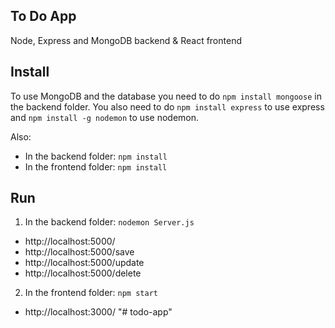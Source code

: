 ## To Do App

Node, Express and MongoDB backend & React frontend

## Install

To use MongoDB and the database you need to do `npm install mongoose` in the backend folder. You also need to do `npm install express` to use express and `npm install -g nodemon` to use nodemon.

Also:

- In the backend folder: `npm install`
- In the frontend folder: `npm install`

## Run

1. In the backend folder: `nodemon Server.js`

- http://localhost:5000/
- http://localhost:5000/save
- http://localhost:5000/update
- http://localhost:5000/delete

2. In the frontend folder: `npm start`

- http://localhost:3000/
"# todo-app" 
